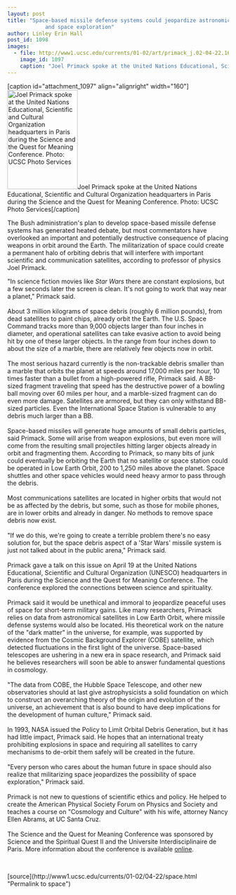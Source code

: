 ```yaml
---
layout: post
title: "Space-based missile defense systems could jeopardize astronomical research
			and space exploration"
author: Linley Erin Hall
post_id: 1098
images:
  - file: http://www1.ucsc.edu/currents/01-02/art/primack_j.02-04-22.160.jpg
    image_id: 1097
    caption: "Joel Primack spoke at the United Nations Educational, Scientific and Cultural Organization headquarters in Paris during the Science and the Quest for Meaning Conference. Photo: UCSC Photo Services"
---
```


[caption id="attachment_1097" align="alignright" width="160"]<a href="http://localhost/mysite/wp-content/uploads/2002/04/primack_j.02-04-22.160.jpg"><img class="size-full wp-image-1097" src="http://localhost/mysite/wp-content/uploads/2002/04/primack_j.02-04-22.160.jpg" alt="Joel Primack spoke at the United Nations Educational, Scientific and Cultural Organization headquarters in Paris during the Science and the Quest for Meaning Conference. Photo: UCSC Photo Services" width="160" height="226" /></a>Joel Primack spoke at the United Nations Educational, Scientific and Cultural Organization headquarters in Paris during the Science and the Quest for Meaning Conference. Photo: UCSC Photo Services[/caption]
<p>
  The Bush administration's plan to develop space-based missile defense systems has generated heated debate, but most commentators have overlooked an important and potentially destructive consequence of placing weapons in orbit around the Earth. The militarization of space could create a permanent halo of orbiting debris that will interfere with important scientific and communication satellites, according to professor of physics Joel Primack.
</p>"In science fiction movies like <i>Star Wars</i> there are constant explosions, but a few seconds later the screen is clean. It's not going to work that way near a planet," Primack said.<br>
<br>
About 3 million kilograms of space debris (roughly 6 million pounds), from dead satellites to paint chips, already orbit the Earth. The U.S. Space Command tracks more than 9,000 objects larger than four inches in diameter, and operational satellites can take evasive action to avoid being hit by one of these larger objects. In the range from four inches down to about the size of a marble, there are relatively few objects now in orbit.<br>
<br>
The most serious hazard currently is the non-trackable debris smaller than a marble that orbits the planet at speeds around 17,000 miles per hour, 10 times faster than a bullet from a high-powered rifle, Primack said. A BB-sized fragment traveling that speed has the destructive power of a bowling ball moving over 60 miles per hour, and a marble-sized fragment can do even more damage. Satellites are armored, but they can only withstand BB-sized particles. Even the International Space Station is vulnerable to any debris much larger than a BB.<br>
<br>
Space-based missiles will generate huge amounts of small debris particles, said Primack. Some will arise from weapon explosions, but even more will come from the resulting small projectiles hitting larger objects already in orbit and fragmenting them. According to Primack, so many bits of junk could eventually be orbiting the Earth that no satellite or space station could be operated in Low Earth Orbit, 200 to 1,250 miles above the planet. Space shuttles and other space vehicles would need heavy armor to pass through the debris.<br>
<br>
Most communications satellites are located in higher orbits that would not be as affected by the debris, but some, such as those for mobile phones, are in lower orbits and already in danger. No methods to remove space debris now exist.<br>
<br>
"If we do this, we're going to create a terrible problem there's no easy solution for, but the space debris aspect of a 'Star Wars' missile system is just not talked about in the public arena," Primack said.<br>
<br>
Primack gave a talk on this issue on April 19 at the United Nations Educational, Scientific and Cultural Organization (UNESCO) headquarters in Paris during the Science and the Quest for Meaning Conference. The conference explored the connections between science and spirituality.<br>
<br>
Primack said it would be unethical and immoral to jeopardize peaceful uses of space for short-term military gains. Like many researchers, Primack relies on data from astronomical satellites in Low Earth Orbit, where missile defense systems would also be located. His theoretical work on the nature of the "dark matter" in the universe, for example, was supported by evidence from the Cosmic Background Explorer (COBE) satellite, which detected fluctuations in the first light of the universe. Space-based telescopes are ushering in a new era in space research, and Primack said he believes researchers will soon be able to answer fundamental questions in cosmology.<br>
<br>
"The data from COBE, the Hubble Space Telescope, and other new observatories should at last give astrophysicists a solid foundation on which to construct an overarching theory of the origin and evolution of the universe, an achievement that is also bound to have deep implications for the development of human culture," Primack said.<br>
<br>
In 1993, NASA issued the Policy to Limit Orbital Debris Generation, but it has had little impact, Primack said. He hopes that an international treaty prohibiting explosions in space and requiring all satellites to carry mechanisms to de-orbit them safely will be created in the future.<br>
<br>
"Every person who cares about the human future in space should also realize that militarizing space jeopardizes the possibility of space exploration," Primack said.<br>
<br>
Primack is not new to questions of scientific ethics and policy. He helped to create the American Physical Society Forum on Physics and Society and teaches a course on "Cosmology and Culture" with his wife, attorney Nancy Ellen Abrams, at UC Santa Cruz.<br>
<br>
The Science and the Quest for Meaning Conference was sponsored by Science and the Spiritual Quest II and the Universite Interdisciplinaire de Paris. More information about the conference is available <a href="http://www.ssq.net/Coming_Events/Paris/paris.html">online</a>.
<p>
  <br>

</p>
<p>

</p>
[source](http://www1.ucsc.edu/currents/01-02/04-22/space.html "Permalink to space")
